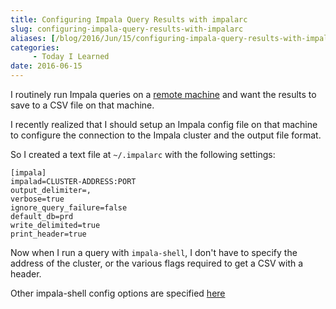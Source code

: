 ```yaml
---
title: Configuring Impala Query Results with impalarc
slug: configuring-impala-query-results-with-impalarc
aliases: [/blog/2016/Jun/15/configuring-impala-query-results-with-impalarc/]
categories: 
     - Today I Learned
date: 2016-06-15
---
```


I routinely run Impala queries on a [remote machine](http://tdhopper.com/notes/faster-ssh-access-to-remote-computers) and want the results to save to a CSV file on that machine.

I recently realized that I should setup an Impala config file on that machine to configure the connection to the Impala cluster and the output file format.

So I created a text file at `~/.impalarc` with the following settings:

```
[impala]
impalad=CLUSTER-ADDRESS:PORT
output_delimiter=,
verbose=true
ignore_query_failure=false
default_db=prd
write_delimited=true
print_header=true
```

Now when I run a query with `impala-shell`, I don't have to specify the address of the cluster, or the various flags required to get a CSV with a header.

Other impala-shell config options are specified [here](http://www.cloudera.com/documentation/archive/impala/2-x/2-0-x/topics/impala_shell_options.html)